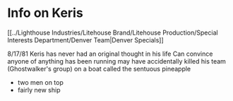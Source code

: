 # Info on Keris
[[../Lighthouse Industries/Litehouse Brand/Litehouse Production/Special Interests Department/Denver Team|Denver Specials]]

8/17/81
Keris has never had an original thought in his life
Can convince anyone of anything
has been running
may have accidentally killed his team (Ghostwalker's group)
on a boat called the sentuous pineapple
- two men on top
- fairly new ship
